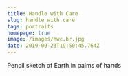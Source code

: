 ```yaml
---
title: Handle with Care
slug: handle with care
tags: portraits
homepage: true
image: /images/hwc.br.jpg
date: 2019-09-23T19:50:45.764Z
---
```

Pencil sketch of Earth in palms of hands
